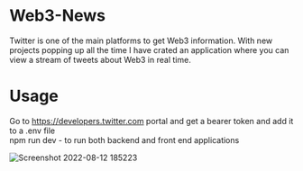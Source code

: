 # Web3-News
Twitter is one of the main platforms to get Web3 information. With new projects popping up all the time I have crated an application where you can view a stream of tweets about Web3 in real time.

# Usage
Go to https://developers.twitter.com portal and get a bearer token and add it to a .env file\
npm run dev - to run both backend and front end applications

![Screenshot 2022-08-12 185223](https://user-images.githubusercontent.com/43727965/184571046-de7afbba-bc01-442f-8af4-d0ec29c06f0d.jpg)
